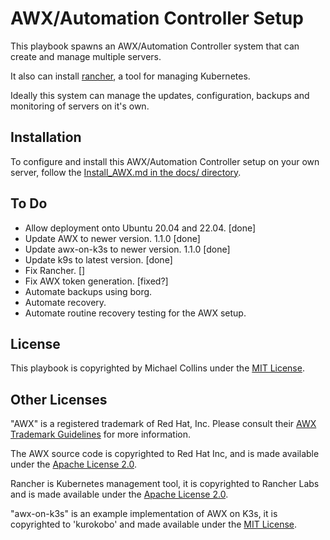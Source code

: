 # AWX/Automation Controller Setup

This playbook spawns an AWX/Automation Controller system that can create and manage multiple servers.

It also can install [rancher](https://www.rancher.com/), a tool for managing Kubernetes.

Ideally this system can manage the updates, configuration, backups and monitoring of servers on it's own. 


## Installation

To configure and install this AWX/Automation Controller setup on your own server, follow the [Install_AWX.md in the docs/ directory](docs/Install_AWX.md).


## To Do

- Allow deployment onto Ubuntu 20.04 and 22.04. [done]
- Update AWX to newer version. 1.1.0 [done]
- Update awx-on-k3s to newer version. 1.1.0 [done]
- Update k9s to latest version. [done]
- Fix Rancher. []
- Fix AWX token generation. [fixed?]
- Automate backups using borg.
- Automate recovery.
- Automate routine recovery testing for the AWX setup.


## License

This playbook is copyrighted by Michael Collins under the [MIT License](licenses/MIT_License_Michael_Collins.txt).


## Other Licenses

"AWX" is a registered trademark of Red Hat, Inc. Please consult their [AWX Trademark Guidelines](https://github.com/ansible/awx-logos/blob/master/TRADEMARKS.md) for more information.

The AWX source code is copyrighted to Red Hat Inc, and is made available under the [Apache License 2.0](https://github.com/ansible/awx/blob/devel/LICENSE.md).

Rancher is Kubernetes management tool, it is copyrighted to Rancher Labs and is made available under the [Apache License 2.0](https://github.com/rancher/rancher/blob/release/v2.7/LICENSE).

"awx-on-k3s" is an example implementation of AWX on K3s, it is copyrighted to 'kurokobo' and made available under the [MIT License](https://github.com/kurokobo/awx-on-k3s/blob/main/LICENSE).